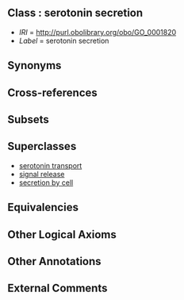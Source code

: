
## Class : serotonin secretion

 * *IRI* = http://purl.obolibrary.org/obo/GO_0001820
 * *Label* = serotonin secretion

## Synonyms


## Cross-references


## Subsets


## Superclasses

 * [serotonin transport](../../GO/37/GO_0006837.md)
 * [signal release](../../GO/61/GO_0023061.md)
 * [secretion by cell](../../GO/40/GO_0032940.md)

## Equivalencies


## Other Logical Axioms


## Other Annotations


## External Comments

